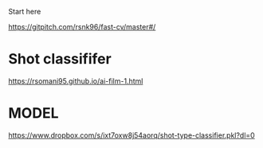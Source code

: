 Start here

https://gitpitch.com/rsnk96/fast-cv/master#/

# Shot classififer
https://rsomani95.github.io/ai-film-1.html

# MODEL
https://www.dropbox.com/s/ixt7oxw8j54aorq/shot-type-classifier.pkl?dl=0